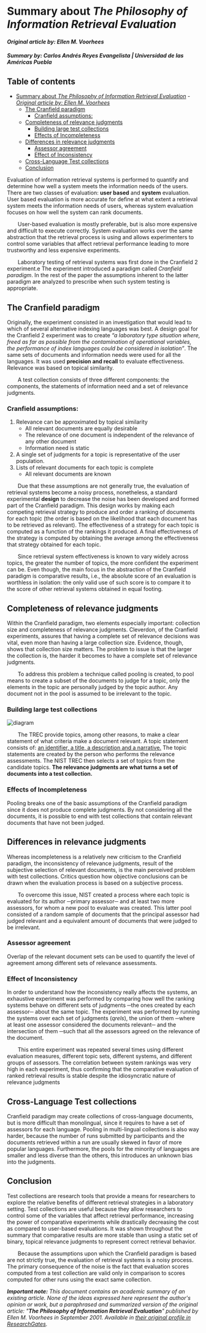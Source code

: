 # Summary about *The Philosophy of Information Retrieval Evaluation*
#### *Original article by: Ellen M. Voorhees*

##### **Summary by:** Carlos Andrés Reyes Evangelista | Universidad de las Américas Puebla

## Table of contents
- [Summary about *The Philosophy of Information Retrieval Evaluation*](#summary-about-the-philosophy-of-information-retrieval-evaluation)
      - [*Original article by: Ellen M. Voorhees*](#original-article-by-ellen-m-voorhees)
  - [The Cranfield paradigm](#the-cranfield-paradigm)
    - [Cranfield assumptions:](#cranfield-assumptions)
  - [Completeness of relevance judgments](#completeness-of-relevance-judgments)
    - [Building large test collections](#building-large-test-collections)
    - [Effects of Incompleteness](#effects-of-incompleteness)
  - [Differences in relevance judgments](#differences-in-relevance-judgments)
    - [Assessor agreement](#assessor-agreement)
    - [Effect of Inconsistency](#effect-of-inconsistency)
  - [Cross-Language Test collections](#cross-language-test-collections)
  - [Conclusion](#conclusion)

Evaluation of information retrieval systems is performed to quantify and determine how well a system meets the information needs of the users. There are two classes of evaluation: **user based** and **system** evaluation. User based evaluation is more accurate for define at what extent a retrieval system meets the information needs of users, whereas system evaluation focuses on how well the system can rank documents.

&ensp;&ensp;&ensp;&ensp;User-based evaluation is mostly preferable, but is also more expensive and difficult to execute correctly. System evaluation works over the same abstraction that the retrieval process is using and allows experimenters to control some variables that affect retrieval performance leading to more trustworthy and less expensive experiments.

&ensp;&ensp;&ensp;&ensp;Laboratory testing of retrieval systems was first done in the Cranfield 2 experiment.e The experiment introduced a paradigm called *Cranfield paradigm*. In the rest of the paper the assumptions inherent to the latter paradigm are analyzed to prescribe when such system testing is appropriate.

## The Cranfield paradigm

Originally, the experiment consisted in an investigation that would lead to which of several alternative indexing languages was best. A design goal for the Cranfield 2 experiment was to create *“a laboratory type situation where, freed as far as possible from the contamination of operational variables, the performance of index languages could be considered in isolation”*.
The same sets of documents and information needs were used for all the languages. It was used **precision and recall** to evaluate effectiveness. Relevance was based on topical similarity.

&ensp;&ensp;&ensp;&ensp;A test collection consists of three different components: the components, the statements of information need and a set of relevance judgments.

### Cranfield assumptions:

1. Relevance can be approximated by topical similarity
   - All relevant documents are equally desirable
   - The relevance of one document is independent of the relevance of any other document
   - Information need is static
2. A single set of judgments for a topic is representative of the user population.
3. Lists of relevant documents for each topic is complete
   - All relevant documents are known

&ensp;&ensp;&ensp;&ensp;Due that these assumptions are not generally true, the evaluation of retrieval systems become a noisy process, nonetheless, a standard experimental **design** to decrease the noise has been developed and formed part of the Cranfield paradigm. This design works by making each competing retrieval strategy to produce and order a ranking of documents for each topic (the order is based on the likelihood that each document has to be retrieved as relevant). The effectiveness of a strategy for each topic is computed as a function of the rankings it produced. A final effectiveness of the strategy is computed by obtaining the average among the effectiveness that strategy obtained for each topic.

&ensp;&ensp;&ensp;&ensp;Since retrieval system effectiveness is known to vary widely across topics, the greater the number of topics, the more confident the experiment can be. Even though, the main focus in the abstraction of the Cranfield paradigm is comparative results, i.e., the absolute score of an evaluation is worthless in isolation: the only valid use of such score is to compare it to the score of other retrieval systems obtained in equal footing.

## Completeness of relevance judgments

Within the Cranfield paradigm, two elements especially important: collection size and completeness of relevance judgments. Cleverdon, of the Cranfield experiments, assures that having a complete set of relevance decisions was vital, even more than having a large collection size. Evidence, though, shows that collection size matters. The problem to issue is that the larger the collection is, the harder it becomes to have a complete set of relevance judgments.

&ensp;&ensp;&ensp;&ensp;To address this problem a technique called pooling is created, to pool means to create a subset of the documents to judge for a topic, only the elements in the topic are personally judged by the topic author. Any document not in the pool is assumed to be irrelevant to the topic.

### Building large test collections

![diagram](http://localhost:8080/svg/0/ZLBHQW8n47ptAxO-ANXWNqMA87reAQMeFn1pMqrDiaTs8xHVtytPgbnFQ5uI9ZEJsI4B5fCa1py0NNTDChjWG92-G5B65kM3Yur99i3MsCCkKOxraZmbfPZ8UeLHEin0aUm-KS2BZzw8iwunKU3rQRtv0mutgyVbDSB3GKioLjpH29vaBLHEK5KFVQ8Pr6Hpq5IyHla7NQXnzipjeS2ywbScbEJmQFpwamN3wFhXoSLtV0anhsvPcNZ06hnZ0Ne7sMFHm_rqEYtpC3IOJeumuhmDZjbHl7BMwSe-0vjGoteZyZmwkRweAOyxJQpGQ_9e4GmpCbCgCPeYwyJjPwOp-f7hNJjrJvXIJjOugqvJP_NphtW2jyRgxUl7MCcQXBFNrmSBZBL-vcy0 "diagram")

&ensp;&ensp;&ensp;&ensp;The TREC provide topics, among other reasons, to make a clear statement of what criteria make a document relevant. A topic statement consists of: <u>an identifier, a title, a description and a narrative.</u> The topic statements are created by the person who performs the relevance assessments. The NIST TREC then selects a set of topics from the candidate topics. **The relevance judgments are what turns a set of documents into a test collection.**

### Effects of Incompleteness

Pooling breaks one of the basic assumptions of the Cranfield paradigm since it does not produce complete judgments. By not considering all the documents, it is possible to end with test collections that contain relevant documents that have not been judged.

## Differences in relevance judgments

Whereas incompleteness is a relatively new criticism to the Cranfield paradigm, the inconsistency of relevance judgments, result of the subjective selection of relevant documents, is the main perceived problem with test collections. Critics question how objective conclusions can be drawn when the evaluation process is based on a subjective process.

&ensp;&ensp;&ensp;&ensp;To overcome this issue, NIST created a process where each topic is evaluated for its author ─primary assessor─ and at least two more assessors, for whom a new pool to evaluate was created. This latter pool consisted of a random sample of documents that the principal assessor had judged relevant and a equivalent amount of documents that were judged to be irrelevant.

### Assessor agreement

Overlap of the relevant document sets can be used to quantify the level of agreement among different sets of relevance assessments.

### Effect of Inconsistency

In order to understand how the inconsistency really affects the systems, an exhaustive experiment was performed by comparing how well the ranking systems behave on different sets of judgments ─the ones created by each assessor─ about the same topic. The experiment was performed by running the systems over each set of judgments (*qrels*), the union of them ─where at least one assessor considered the documents relevant─ and the intersection of them ─such that all the assessors agreed on the relevance of the document.

&ensp;&ensp;&ensp;&ensp;This entire experiment was repeated several times using different evaluation measures, different topic sets, different systems, and different groups of assessors. The correlation between system rankings was very high in each experiment, thus confirming that the comparative evaluation of ranked retrieval results is stable despite the idiosyncratic nature of relevance judgments

## Cross-Language Test collections

Cranfield paradigm may create collections of cross-language documents, but is more difficult than monolingual, since it requires to have a set of assessors for each language. Pooling in multi-lingual collections is also way harder, because the number of runs submitted by participants and the documents retrieved within a run are usually skewed in favor of more popular languages. Furthermore, the pools for the minority of languages are smaller and less diverse than the others, this introduces an unknown bias into the judgments.

## Conclusion
Test collections are research tools that provide a means for researchers to explore the relative benefits of different retrieval strategies in a laboratory setting. Test collections are useful because they allow researchers to control some of the variables that affect retrieval performance, increasing the power of comparative experiments while drastically decreasing the cost as compared to user-based evaluations. It was shown throughout the summary that comparative results are more stable than using a static set of binary, topical relevance judgments to represent correct retrieval behavior.

&ensp;&ensp;&ensp;&ensp;Because the assumptions upon which the Cranfield paradigm is based are not strictly true, the evaluation of retrieval systems is a noisy process. The primary consequence of the noise is the fact that evaluation scores computed from a test collection are valid only in comparison to scores computed for other runs using the exact same collection.


***Important note:** This document contains an academic summary of an existing article. None of the ideas expressed here represent the author's opinion or work, but a paraphrased and summarized version of the original article: "***The Philosophy of Information Retrieval Evaluation***" published by Ellen M. Voorhees in September 2001. Available in [their original profile in ResearchGates](https://www.researchgate.net/publication/221160077_The_Philosophy_of_Information_Retrieval_Evaluation).*